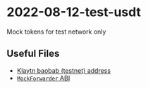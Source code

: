 # 2022-08-12-test-usdt

Mock tokens for test network only
## Useful Files

- [Klaytn baobab (testnet) address](./output/baobab.json)
- [`MockForwarder` ABI](./abi/TestToken.json)
